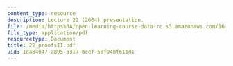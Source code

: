 ```yaml
---
content_type: resource
description: Lecture 22 (2004) presentation.
file: /media/https%3A/open-learning-course-data-rc.s3.amazonaws.com/16-01-unified-engineering-i-ii-iii-iv-fall-2005-spring-2006/1da84047a895a3170cef58f94bf611d1_22_proofsII.pdf
file_type: application/pdf
resourcetype: Document
title: 22_proofsII.pdf
uid: 1da84047-a895-a317-0cef-58f94bf611d1
---
```

